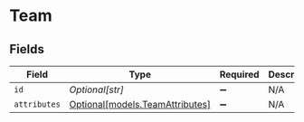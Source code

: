 # Team


## Fields

| Field                                                          | Type                                                           | Required                                                       | Description                                                    |
| -------------------------------------------------------------- | -------------------------------------------------------------- | -------------------------------------------------------------- | -------------------------------------------------------------- |
| `id`                                                           | *Optional[str]*                                                | :heavy_minus_sign:                                             | N/A                                                            |
| `attributes`                                                   | [Optional[models.TeamAttributes]](../models/teamattributes.md) | :heavy_minus_sign:                                             | N/A                                                            |